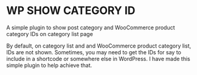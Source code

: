 # WP SHOW CATEGORY ID
A simple plugin to show post category and WooCommerce product category IDs on category list page

By default, on category list and and WooCommerce product category list, IDs are not shown. Sometimes, you may need to get the IDs for say to include in a shortcode or somewhere else in WordPress. I have made this simple plugin to help achieve that. 